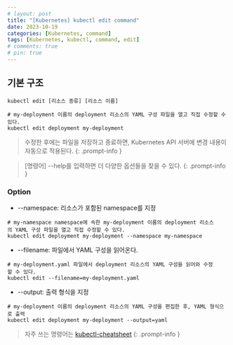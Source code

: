 ```yaml
---
# layout: post
title: "[Kubernetes] kubectl edit command"
date: 2023-10-19
categories: [Kubernetes, command]
tags: [Kubernetes, kubectl, command, edit]
# comments: true
# pin: true
---
```


## 기본 구조
```
kubectl edit [리소스 종류] [리소스 이름]

# my-deployment 이름의 deployment 리소스의 YAML 구성 파일을 열고 직접 수정할 수 있다.
kubectl edit deployment my-deployment
```

> 수정한 후에는 파일을 저장하고 종료하면, Kubernetes API 서버에 변경 내용이 자동으로 적용된다.
{: .prompt-info }

> [명령어] --help를 입력하면 더 다양한 옵션들을 찾을 수 있다.
{: .prompt-info }

### Option
- --namespace: 리소스가 포함된 namespace를 지정
```
# my-namespace namespace에 속한 my-deployment 이름의 deployment 리소스의 YAML 구성 파일을 열고 직접 수정할 수 있다.
kubectl edit deployment my-deployment --namespace my-namespace
```

- --filename: 파일에서 YAML 구성을 읽어온다.
```
# my-deployment.yaml 파일에서 deployment 리소스의 YAML 구성을 읽어와 수정할 수 있다.
kubectl edit --filename=my-deployment.yaml
```

- --output: 출력 형식을 지정
```
# my-deployment 이름의 deployment 리소스의 YAML 구성을 편집한 후, YAML 형식으로 출력
kubectl edit deployment my-deployment --output=yaml
```

> 자주 쓰는 명령어는 [kubectl-cheatsheet](https://kubernetes.io/docs/reference/kubectl/cheatsheet/)
{: .prompt-info }